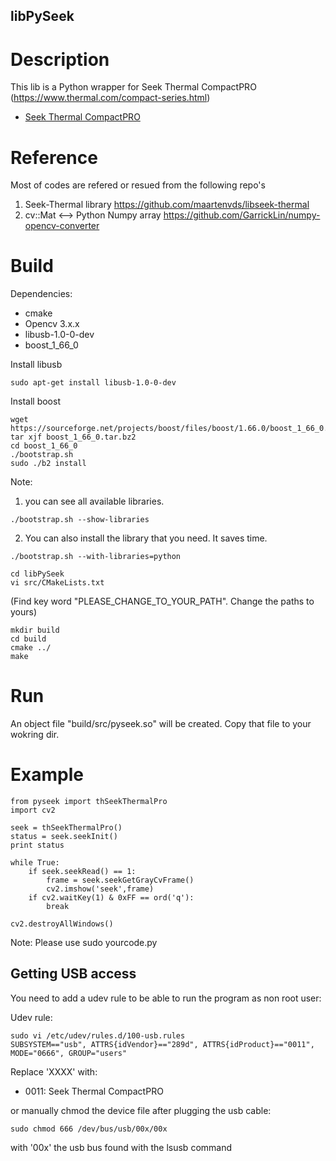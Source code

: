 ## libPySeek

# Description
This lib is a Python wrapper for Seek Thermal CompactPRO (https://www.thermal.com/compact-series.html)
* [Seek Thermal CompactPRO](http://www.thermal.com/products/compactpro)

# Reference
Most of codes are refered or resued from the following repo's
1. Seek-Thermal library
https://github.com/maartenvds/libseek-thermal
2. cv::Mat <--> Python Numpy array
https://github.com/GarrickLin/numpy-opencv-converter

# Build
Dependencies:
* cmake
* Opencv 3.x.x
* libusb-1.0-0-dev
* boost_1_66_0

Install libusb
```
sudo apt-get install libusb-1.0-0-dev
```

Install boost
```
wget https://sourceforge.net/projects/boost/files/boost/1.66.0/boost_1_66_0.tar.bz2
tar xjf boost_1_66_0.tar.bz2
cd boost_1_66_0
./bootstrap.sh
sudo ./b2 install
```
Note:
1. you can see all available libraries.
```
./bootstrap.sh --show-libraries
```
2. You can also install the library that you need. It saves time.
```
./bootstrap.sh --with-libraries=python
```

```
cd libPySeek
vi src/CMakeLists.txt
```
(Find key word "PLEASE_CHANGE_TO_YOUR_PATH". Change the paths to yours)
```
mkdir build
cd build
cmake ../
make
```

# Run
An object file "build/src/pyseek.so" will be created. Copy that file to your wokring dir.

# Example
```
from pyseek import thSeekThermalPro
import cv2

seek = thSeekThermalPro()
status = seek.seekInit()
print status

while True:
	if seek.seekRead() == 1:
		frame = seek.seekGetGrayCvFrame()
		cv2.imshow('seek',frame)
	if cv2.waitKey(1) & 0xFF == ord('q'):
		break

cv2.destroyAllWindows()
```
Note: Please use sudo yourcode.py

## Getting USB access

You need to add a udev rule to be able to run the program as non root user:

Udev rule:

```
sudo vi /etc/udev/rules.d/100-usb.rules
SUBSYSTEM=="usb", ATTRS{idVendor}=="289d", ATTRS{idProduct}=="0011", MODE="0666", GROUP="users"
```

Replace 'XXXX' with:
* 0011: Seek Thermal CompactPRO

or manually chmod the device file after plugging the usb cable:

```
sudo chmod 666 /dev/bus/usb/00x/00x
```

with '00x' the usb bus found with the lsusb command
